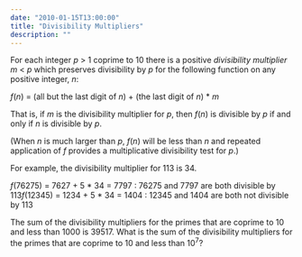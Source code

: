 ```yaml
---
date: "2010-01-15T13:00:00"
title: "Divisibility Multipliers"
description: ""
---
```


<p>For each integer <var>p</var> &gt; 1 coprime to 10 there is a positive <em>divisibility multiplier</em> <var>m</var> &lt; <var>p</var> which preserves divisibility by <var>p</var> for the following function on any positive integer, <var>n</var>:</p>
<p><var>f</var>(<var>n</var>) = (all but the last digit of <var>n</var>) + (the last digit of <var>n</var>) * <var>m</var></p>
<p>That is, if <var>m</var> is the divisibility multiplier for <var>p</var>, then <var>f</var>(<var>n</var>) is divisible by <var>p</var> if and only if <var>n</var> is divisible by <var>p</var>.</p>
<p>(When <var>n</var> is much larger than <var>p</var>, <var>f</var>(<var>n</var>) will be less than <var>n</var> and repeated application of <var>f</var> provides a multiplicative divisibility test for <var>p</var>.)</p>
<p>For example, the divisibility multiplier for 113 is 34.</p>
<p><var>f</var>(76275) = 7627 + 5 * 34 = 7797 : 76275 and 7797 are both divisible by 113<var>f</var>(12345) = 1234 + 5 * 34 = 1404 : 12345 and 1404 are both not divisible by 113</p>
<p>The sum of the divisibility multipliers for the primes that are coprime to 10 and less than 1000 is 39517. What is the sum of the divisibility multipliers for the primes that are coprime to 10 and less than 10<sup>7</sup>?</p>

